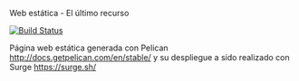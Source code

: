 Web estática - El último recurso

[![Build Status](https://travis-ci.org/Adrian-SB/Web-estatica-elultimorecurso.svg?branch=master)](https://github.com/Adrian-SB/Web-estatica-elultimorecurso)

Página web estática generada con Pelican http://docs.getpelican.com/en/stable/ y su despliegue a sido realizado con Surge https://surge.sh/
